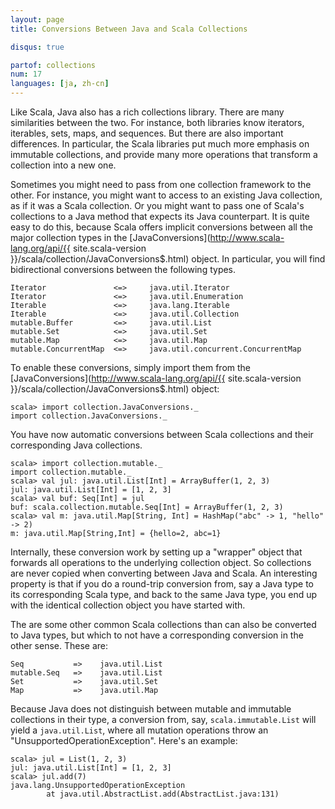```yaml
---
layout: page
title: Conversions Between Java and Scala Collections

disqus: true

partof: collections
num: 17
languages: [ja, zh-cn]
---
```


Like Scala, Java also has a rich collections library. There are many similarities between the two. For instance, both libraries know iterators, iterables, sets, maps, and sequences. But there are also important differences. In particular, the Scala libraries put much more emphasis on immutable collections, and provide many more operations that transform a collection into a new one.

Sometimes you might need to pass from one collection framework to the other. For instance, you might want to access to an existing Java collection, as if it was a Scala collection. Or you might want to pass one of Scala's collections to a Java method that expects its Java counterpart. It is quite easy to do this, because Scala offers implicit conversions between all the major collection types in the [JavaConversions](http://www.scala-lang.org/api/{{ site.scala-version }}/scala/collection/JavaConversions$.html) object. In particular, you will find bidirectional conversions between the following types.


    Iterator               <=>     java.util.Iterator
    Iterator               <=>     java.util.Enumeration
    Iterable               <=>     java.lang.Iterable
    Iterable               <=>     java.util.Collection
    mutable.Buffer         <=>     java.util.List
    mutable.Set            <=>     java.util.Set
    mutable.Map            <=>     java.util.Map
    mutable.ConcurrentMap  <=>     java.util.concurrent.ConcurrentMap

To enable these conversions, simply import them from the [JavaConversions](http://www.scala-lang.org/api/{{ site.scala-version }}/scala/collection/JavaConversions$.html) object:

    scala> import collection.JavaConversions._
    import collection.JavaConversions._

You have now automatic conversions between Scala collections and their corresponding Java collections.

    scala> import collection.mutable._
    import collection.mutable._
    scala> val jul: java.util.List[Int] = ArrayBuffer(1, 2, 3)
    jul: java.util.List[Int] = [1, 2, 3]
    scala> val buf: Seq[Int] = jul
    buf: scala.collection.mutable.Seq[Int] = ArrayBuffer(1, 2, 3)
    scala> val m: java.util.Map[String, Int] = HashMap("abc" -> 1, "hello" -> 2)
    m: java.util.Map[String,Int] = {hello=2, abc=1}

Internally, these conversion work by setting up a "wrapper" object that forwards all operations to the underlying collection object. So collections are never copied when converting between Java and Scala. An interesting property is that if you do a round-trip conversion from, say a Java type to its corresponding Scala type, and back to the same Java type, you end up with the identical collection object you have started with.

The are some other common Scala collections than can also be converted to Java types, but which to not have a corresponding conversion in the other sense. These are:

    Seq           =>    java.util.List 
    mutable.Seq   =>    java.util.List
    Set           =>    java.util.Set 
    Map           =>    java.util.Map 

Because Java does not distinguish between mutable and immutable collections in their type, a conversion from, say, `scala.immutable.List` will yield a `java.util.List`, where all mutation operations throw an "UnsupportedOperationException". Here's an example:

    scala> jul = List(1, 2, 3)
    jul: java.util.List[Int] = [1, 2, 3]
    scala> jul.add(7)
    java.lang.UnsupportedOperationException
            at java.util.AbstractList.add(AbstractList.java:131)

